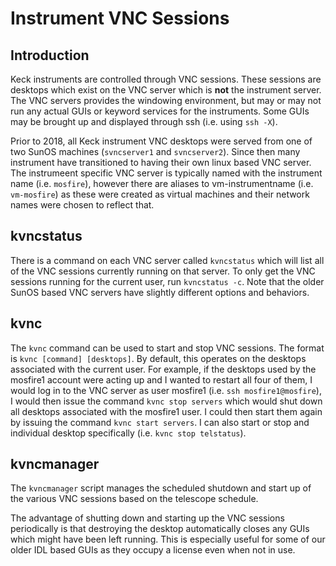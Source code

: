 # Instrument VNC Sessions

## Introduction

Keck instruments are controlled through VNC sessions.  These sessions are desktops which exist on the VNC server which is __not__ the instrument server.  The VNC servers provides the windowing environment, but may or may not run any actual GUIs or keyword services for the instruments.  Some GUIs may be brought up and displayed through ssh (i.e. using `ssh -X`).

Prior to 2018, all Keck instrument VNC desktops were served from one of two SunOS machines (`svncserver1` and `svncserver2`).  Since then many instrument have transitioned to having their own linux based VNC server.  The instrumeent specific VNC server is typically named with the instrument name (i.e. `mosfire`), however there are aliases to vm-instrumentname (i.e. `vm-mosfire`) as these were created as virtual machines and their network names were chosen to reflect that.

## kvncstatus

There is a command on each VNC server called `kvncstatus` which will list all of the VNC sessions currently running on that server.  To only get the VNC sessions running for the current user, run `kvncstatus -c`.  Note that the older SunOS based VNC servers have slightly different options and behaviors.

## kvnc

The `kvnc` command can be used to start and stop VNC sessions.  The format is `kvnc [command] [desktops]`.  By default, this operates on the desktops associated with the current user.  For example, if the desktops used by the mosfire1 account were acting up and I wanted to restart all four of them, I would log in to the VNC server as user mosfire1 (i.e. `ssh mosfire1@mosfire`), I would then issue the command `kvnc stop servers` which would shut down all desktops associated with the mosfire1 user.  I could then start them again by issuing the command `kvnc start servers`.  I can also start or stop and individual desktop specifically (i.e. `kvnc stop telstatus`).

## kvncmanager

The `kvncmanager` script manages the scheduled shutdown and start up of the various VNC sessions based on the telescope schedule.

The advantage of shutting down and starting up the VNC sessions periodically is that destroying the desktop automatically closes any GUIs which might have been left running.  This is especially useful for some of our older IDL based GUIs as they occupy a license even when not in use.

